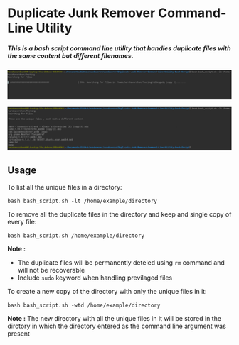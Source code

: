 # Duplicate Junk Remover Command-Line Utility

##### This is a bash script command line utility that handles duplicate files with the same content but different filenames.

![alt text](https://github.com/ausdauerer/Duplicate-File-Remover-bash-/blob/c4f40ee11cda38a5d3303316bd462105f334d68a/src/images/loading.png?raw=true)

![alt text](https://github.com/ausdauerer/Duplicate-File-Remover-bash-/blob/c4f40ee11cda38a5d3303316bd462105f334d68a/src/images/results.png?raw=true)

## Usage


To list all the unique files in a directory:

	bash bash_script.sh -lt /home/example/directory

To remove all the duplicate files in the directory and keep and single copy of every file:
	
	bash bash_script.sh /home/example/directory

**Note :**  
- The duplicate files will be permanently deteled using `rm` command and will not be recoverable
- Include `sudo` keyword when handling previlaged files

To create a new copy of the directory with only the unique files in it:

	bash bash_script.sh -wtd /home/example/directory

**Note :** The new directory with all the unique files in it will be 
stored in the dirctory in which the directory entered as the command line
 argument was present 
